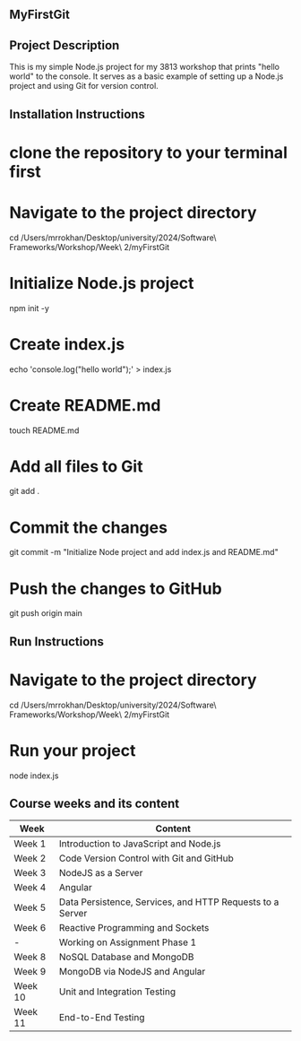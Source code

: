 ## MyFirstGit


## Project Description
This is my simple Node.js project for my 3813 workshop that prints "hello world" to the console. It serves as a basic example of setting up a Node.js project 
and using Git for version control.


## Installation Instructions
# clone the repository to your terminal first

# Navigate to the project directory
cd /Users/mrrokhan/Desktop/university/2024/Software\ Frameworks/Workshop/Week\ 2/myFirstGit

# Initialize Node.js project
npm init -y

# Create index.js
echo 'console.log("hello world");' > index.js

# Create README.md
touch README.md

# Add all files to Git
git add .

# Commit the changes
git commit -m "Initialize Node project and add index.js and README.md"

# Push the changes to GitHub
git push origin main


## Run Instructions

# Navigate to the project directory
cd /Users/mrrokhan/Desktop/university/2024/Software\ Frameworks/Workshop/Week\ 2/myFirstGit

# Run your project
node index.js


## Course weeks and its content 
| **Week** | **Content** |
|----------|-------------|
| Week 1   | Introduction to JavaScript and Node.js |
| Week 2   | Code Version Control with Git and GitHub |
| Week 3   | NodeJS as a Server |
| Week 4   | Angular |
| Week 5   | Data Persistence, Services, and HTTP Requests to a Server |
| Week 6   | Reactive Programming and Sockets |
| -        | Working on Assignment Phase 1 |
| Week 8   | NoSQL Database and MongoDB |
| Week 9   | MongoDB via NodeJS and Angular |
| Week 10  | Unit and Integration Testing |
| Week 11  | End-to-End Testing |

